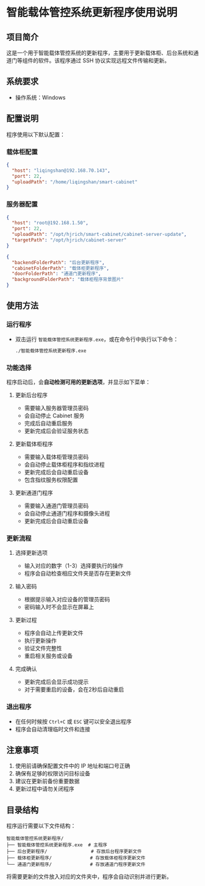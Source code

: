 # 智能载体管控系统更新程序使用说明

## 项目简介

这是一个用于智能载体管控系统的更新程序，主要用于更新载体柜、后台系统和通道门等组件的软件。该程序通过 SSH 协议实现远程文件传输和更新。

## 系统要求

- 操作系统：Windows

## 配置说明

程序使用以下默认配置：

### 载体柜配置

```json
{
  "host": "liqingshan@192.168.70.143",
  "port": 22,
  "uploadPath": "/home/liqingshan/smart-cabinet"
}
```

### 服务器配置

```json
{
  "host": "root@192.168.1.50",
  "port": 22,
  "uploadPath": "/opt/hjrich/smart-cabinet/cabinet-server-update",
  "targetPath": "/opt/hjrich/cabinet-server"
}
```

```json
{
  "backendFolderPath": "后台更新程序",
  "cabinetFolderPath": "载体柜更新程序",
  "doorFolderPath": "通道门更新程序",
  "backgroundFolderPath": "载体柜程序背景图片"
}
```

## 使用方法

### 运行程序

- 双击运行 `智能载体管控系统更新程序.exe`，或在命令行中执行以下命令：

  ```bash
  ./智能载体管控系统更新程序.exe
  ```

### 功能选择

程序启动后，会**自动检测可用的更新选项**，并显示如下菜单：

1. 更新后台程序
   - 需要输入服务器管理员密码
   - 会自动停止 Cabinet 服务
   - 完成后自动重启服务
   - 更新完成后会验证服务状态

2. 更新载体柜程序
   - 需要输入载体柜管理员密码
   - 会自动停止载体柜程序和指纹进程
   - 更新完成后会自动重启设备
   - 包含指纹服务权限配置

3. 更新通道门程序
   - 需要输入通道门管理员密码
   - 会自动停止通道门程序和摄像头进程
   - 更新完成后会自动重启设备

### 更新流程

1. 选择更新选项
   - 输入对应的数字（1-3）选择要执行的操作
   - 程序会自动检查相应文件夹是否存在更新文件

2. 输入密码
   - 根据提示输入对应设备的管理员密码
   - 密码输入时不会显示在屏幕上

3. 更新过程
   - 程序会自动上传更新文件
   - 执行更新操作
   - 验证文件完整性
   - 重启相关服务或设备

4. 完成确认
   - 更新完成后会显示成功提示
   - 对于需要重启的设备，会在2秒后自动重启

### 退出程序

- 在任何时候按 `Ctrl+C` 或 `ESC` 键可以安全退出程序
- 程序会自动清理临时文件和连接

## 注意事项

1. 使用前请确保配置文件中的 IP 地址和端口号正确
2. 确保有足够的权限访问目标设备
3. 建议在更新前备份重要数据
4. 更新过程中请勿关闭程序

## 目录结构

程序运行需要以下文件结构：

```
智能载体管控系统更新程序/
├── 智能载体管控系统更新程序.exe  # 主程序
├── 后台更新程序/                # 存放后台程序更新文件
├── 载体柜更新程序/              # 存放载体柜程序更新文件
└── 通道门更新程序/              # 存放通道门程序更新文件
```

将需要更新的文件放入对应的文件夹中，程序会自动识别并进行更新。
